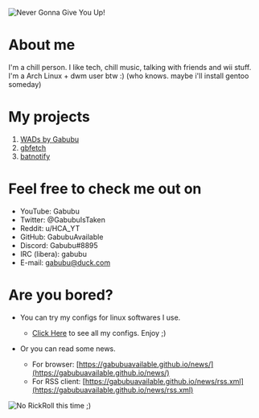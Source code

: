 ![Never Gonna Give You Up!](https://user-images.githubusercontent.com/88589756/159542089-81f02c69-0ae9-44e3-90ad-c8e5c0d696e5.png)

# About me
I'm a chill person. I like tech, chill music, talking with friends and wii stuff. I'm a Arch Linux + dwm user btw :) (who knows. maybe i'll install gentoo someday)

# My projects
1) [WADs by Gabubu](https://github.com/GabubuAvailable/WADs-by-Gabubu)
2) [gbfetch](https://github.com/GabubuAvailable/gbfetch)
3) [batnotify](https://github.com/GabubuAvailable/batnotify)

# Feel free to check me out on
- YouTube: Gabubu
- Twitter: @GabubuIsTaken
- Reddit: u/HCA_YT
- GitHub: GabubuAvailable
- Discord: Gabubu#8895
- IRC (libera): gabubu
- E-mail: gabubu@duck.com

# Are you bored?
+ You can try my configs for linux softwares I use.
  - [Click Here](https://github.com/GabubuAvailable/configurations) to see all my configs. Enjoy ;)

+ Or you can read some news.
  - For browser: [https://gabubuavailable.github.io/news/](https://gabubuavailable.github.io/news/)
  - For RSS client: [https://gabubuavailable.github.io/news/rss.xml](https://gabubuavailable.github.io/news/rss.xml)

![No RickRoll this time ;)](https://user-images.githubusercontent.com/88589756/159552058-c600fe27-c163-49da-a3e1-cf1a33e8a2bd.png)
